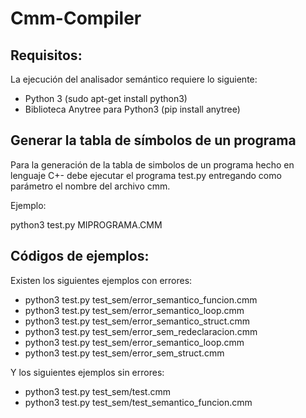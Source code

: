 # Cmm-Compiler

## Requisitos:
La ejecución del analisador semántico requiere lo siguiente:
- Python 3 (sudo apt-get install python3)
- Biblioteca Anytree para Python3 (pip install anytree)

## Generar la tabla de símbolos de un programa
Para la generación de la tabla de simbolos de un programa hecho en lenguaje C+- debe ejecutar el programa test.py entregando como parámetro el nombre del archivo cmm.

Ejemplo:

python3 test.py MIPROGRAMA.CMM

## Códigos de ejemplos:

Existen los siguientes ejemplos con errores:

- python3 test.py test_sem/error_semantico_funcion.cmm
- python3 test.py test_sem/error_semantico_loop.cmm
- python3 test.py test_sem/error_semantico_struct.cmm
- python3 test.py test_sem/error_sem_redeclaracion.cmm
- python3 test.py test_sem/error_semantico_loop.cmm
- python3 test.py test_sem/error_sem_struct.cmm

Y los siguientes ejemplos sin errores: 

- python3 test.py test_sem/test.cmm
- python3 test.py test_sem/test_semantico_funcion.cmm

 
